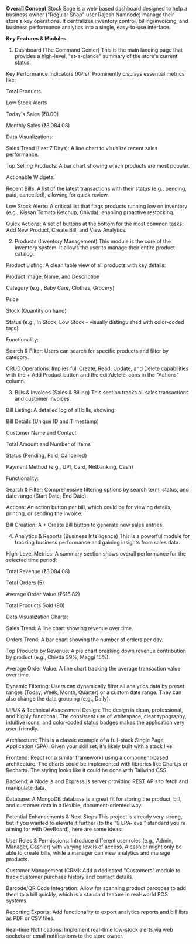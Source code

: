 **Overall Concept**
Stock Sage is a web-based dashboard designed to help a business owner ("Regular Shop" user Rajesh Namnode) manage their store's key operations. It centralizes inventory control, billing/invoicing, and business performance analytics into a single, easy-to-use interface.

**Key Features & Modules**
1. Dashboard (The Command Center)
This is the main landing page that provides a high-level, "at-a-glance" summary of the store's current status.

Key Performance Indicators (KPIs): Prominently displays essential metrics like:

Total Products

Low Stock Alerts

Today's Sales (₹0.00)

Monthly Sales (₹3,084.08)

Data Visualizations:

Sales Trend (Last 7 Days): A line chart to visualize recent sales performance.

Top Selling Products: A bar chart showing which products are most popular.

Actionable Widgets:

Recent Bills: A list of the latest transactions with their status (e.g., pending, paid, cancelled), allowing for quick review.

Low Stock Alerts: A critical list that flags products running low on inventory (e.g., Kissan Tomato Ketchup, Chivda), enabling proactive restocking.

Quick Actions: A set of buttons at the bottom for the most common tasks: Add New Product, Create Bill, and View Analytics.

2. Products (Inventory Management)
This module is the core of the inventory system. It allows the user to manage their entire product catalog.

Product Listing: A clean table view of all products with key details:

Product Image, Name, and Description

Category (e.g., Baby Care, Clothes, Grocery)

Price

Stock (Quantity on hand)

Status (e.g., In Stock, Low Stock - visually distinguished with color-coded tags)

Functionality:

Search & Filter: Users can search for specific products and filter by category.

CRUD Operations: Implies full Create, Read, Update, and Delete capabilities with the + Add Product button and the edit/delete icons in the "Actions" column.

3. Bills & Invoices (Sales & Billing)
This section tracks all sales transactions and customer invoices.

Bill Listing: A detailed log of all bills, showing:

Bill Details (Unique ID and Timestamp)

Customer Name and Contact

Total Amount and Number of Items

Status (Pending, Paid, Cancelled)

Payment Method (e.g., UPI, Card, Netbanking, Cash)

Functionality:

Search & Filter: Comprehensive filtering options by search term, status, and date range (Start Date, End Date).

Actions: An action button per bill, which could be for viewing details, printing, or sending the invoice.

Bill Creation: A + Create Bill button to generate new sales entries.

4. Analytics & Reports (Business Intelligence)
This is a powerful module for tracking business performance and gaining insights from sales data.

High-Level Metrics: A summary section shows overall performance for the selected time period:

Total Revenue (₹3,084.08)

Total Orders (5)

Average Order Value (₹616.82)

Total Products Sold (90)

Data Visualization Charts:

Sales Trend: A line chart showing revenue over time.

Orders Trend: A bar chart showing the number of orders per day.

Top Products by Revenue: A pie chart breaking down revenue contribution by product (e.g., Chivda 39%, Maggi 15%).

Average Order Value: A line chart tracking the average transaction value over time.

Dynamic Filtering: Users can dynamically filter all analytics data by preset ranges (Today, Week, Month, Quarter) or a custom date range. They can also change the data grouping (e.g., Daily).

UI/UX & Technical Assessment
Design: The design is clean, professional, and highly functional. The consistent use of whitespace, clear typography, intuitive icons, and color-coded status badges makes the application very user-friendly.

Architecture: This is a classic example of a full-stack Single Page Application (SPA). Given your skill set, it's likely built with a stack like:

Frontend: React (or a similar framework) using a component-based architecture. The charts could be implemented with libraries like Chart.js or Recharts. The styling looks like it could be done with Tailwind CSS.

Backend: A Node.js and Express.js server providing REST APIs to fetch and manipulate data.

Database: A MongoDB database is a great fit for storing the product, bill, and customer data in a flexible, document-oriented way.

Potential Enhancements & Next Steps
This project is already very strong, but if you wanted to elevate it further (to the "9 LPA-level" standard you're aiming for with DevBoard), here are some ideas:

User Roles & Permissions: Introduce different user roles (e.g., Admin, Manager, Cashier) with varying levels of access. A cashier might only be able to create bills, while a manager can view analytics and manage products.

Customer Management (CRM): Add a dedicated "Customers" module to track customer purchase history and contact details.

Barcode/QR Code Integration: Allow for scanning product barcodes to add them to a bill quickly, which is a standard feature in real-world POS systems.

Reporting Exports: Add functionality to export analytics reports and bill lists as PDF or CSV files.

Real-time Notifications: Implement real-time low-stock alerts via web sockets or email notifications to the store owner.
